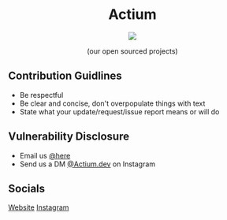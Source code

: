 <h1 align="center">Actium</h1>

<p align="center">
<img src="https://ablyv-dev.azurewebsites.net/static/images/nobglogo.png" align="center" />
</p>
<p align="center">(our open sourced projects)</p>



## Contribution Guidlines
- Be respectful
- Be clear and concise, don't overpopulate things with text
- State what your update/request/issue report means or will do

## Vulnerability Disclosure
- Email us <a href="mailto:richmanzj@gmail.com">@here</a>
- Send us a DM <a href="https://www.instagram.com">@Actium.dev</a> on Instagram

## Socials
<a href="#" target="_blank">Website</a>
<a href="#" target="_blank">Instagram</a>
